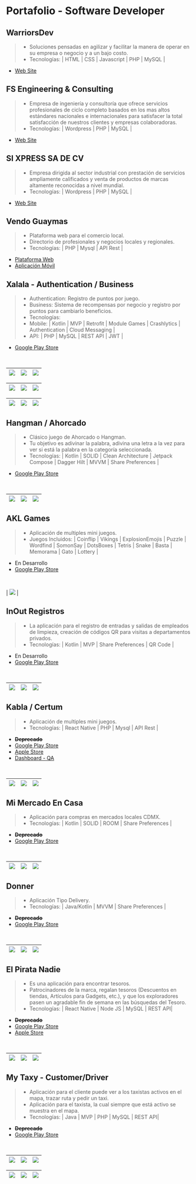 # Portafolio - Software Developer

## WarriorsDev
> - Soluciones pensadas en agilizar y facilitar la manera de operar en su empresa o negocio y a un bajo costo.
> - Tecnologías: | HTML | CSS | Javascript | PHP | MySQL |
- [Web Site](http://warriorsdev.com)

## FS Engineering & Consulting
> - Empresa de ingeniería y consultoría que ofrece servicios profesionales de ciclo completo basados en los mas altos estándares nacionales e internacionales para satisfacer la total satisfacción de nuestros clientes y empresas colaboradoras.
> - Tecnologías: | Wordpress | PHP | MySQL |
- [Web Site](http://fs-ec.mx/inicio/)

## SI XPRESS SA DE CV
> - Empresa dirigida al sector industrial con prestación de servicios ampliamente calificados y venta de productos de marcas altamente reconocidas a nivel mundial.
> - Tecnologías: | Wordpress | PHP | MySQL |
- [Web Site](http://sixpress.mx)

## Vendo Guaymas
> - Plataforma web para el comercio local.
> - Directorio de profesionales y negocios locales y regionales.
> - Tecnologías: | PHP | Mysql | API Rest |
- [Plataforma Web](http://vendoguaymas.com/index.php)
- [Aplicación Móvil]()

## Xalala - Authentication / Business
> - Authentication: Registro de puntos por juego.
> - Business: Sistema de recompensas por negocio y registro por puntos para cambiarlo beneficios.
> - Tecnologías:
> - Mobile: | Kotlin | MVP | Retrofit | Module Games | Crashlytics | Authentication | Cloud Messaging |
> - API: | PHP | MySQL | REST API | JWT |


- [Google Play Store](https://play.google.com/store/apps/details?id=mx.xalala.app)
<br>

| <img src="screenshot/xalala/xalala_business_4.webp"> | <img src="screenshot/xalala/xalala_business_2.webp"> | <img src="screenshot/xalala/xalala_business_6.webp"> |
| ---------------------------------------------- | -------------------------------------------- | ------------------------------------------- |

| <img src="screenshot/xalala/xalala_simple_games_6.webp"> | <img src="screenshot/xalala/xalala_simple_games_4.webp"> | <img src="screenshot/xalala/xalala_simple_games_1.webp"> |
| ---------------------------------------------- | -------------------------------------------- | ------------------------------------------- |

| <img src="screenshot/xalala/screenshot-1744615732706.png"> | <img src="screenshot/xalala/screenshot-1744615774549.png"> | <img src="screenshot/xalala/screenshot-1744615749852.png"> |
| ---------------------------------------------- | -------------------------------------------- | ------------------------------------------- |

## Hangman / Ahorcado
> - Clásico juego de Ahorcado o Hangman.
> - Tu objetivo es adivinar la palabra, adivina una letra a la vez para ver si está la palabra en la categoría seleccionada.
> - Tecnologías: | Kotlin | SOLID | Clean Architecture | Jetpack Compose | Dagger Hilt | MVVM | Share Preferences |
- [Google Play Store](https://play.google.com/store/apps/details?id=com.warriorsdev.hangman)
<br>

| <img src="screenshot/hangman/227d0ef0-126e-11ee-be56-0242ac120002.png"> | <img src="screenshot/hangman/2beb6f36-126e-11ee-be56-0242ac120002.png"> | <img src="screenshot/hangman/2864ea86-126e-11ee-be56-0242ac120002.png"> |
| ---------------------------------------------- | -------------------------------------------- | ------------------------------------------- |

## AKL Games
> - Aplicación de multiples mini juegos.
> - Juegos Incluidos: | Coinflip | Vikings | ExplosionEmojis | Puzzle | Wordfind | SomonSay | DotsBoxes | Tetris | Snake | Basta | Memorama | Gato | Lottery |
- En Desarrollo
- [Google Play Store](https://play.google.com/store/apps/dev?id=7906574083418100097)
<br>

| <img src="screenshot/aklgames/b21ef9a6-126e-11ee-be56-0242ac120002.png"> |

## InOut Registros
> - La aplicación para el registro de entradas y salidas de empleados de limpieza, creación de códigos QR para visitas a departamentos privados.
> - Tecnologías: | Kotlin | MVP | Share Preferences | QR Code |
- En Desarrollo
- [Google Play Store](https://play.google.com/store/apps/dev?id=7906574083418100097)
<br>

| <img src="screenshot/inout/b98e7252-126e-11ee-be56-0242ac120002.png"> | <img src="screenshot/inout/be01e13e-126e-11ee-be56-0242ac120002.png"> | <img src="screenshot/inout/c157b9bc-126e-11ee-be56-0242ac120002.png"> |
| ---------------------------------------------- | -------------------------------------------- | ------------------------------------------- |


## Kabla / Certum
> - Aplicación de multiples mini juegos.
> - Tecnologías: | React Native | PHP | Mysql | API Rest |
- **~~Deprecado~~**
- [Google Play Store](https://play.google.com/store/apps/developer?id=Kabla+Diagn%C3%B3sticos)
- [Apple Store](https://apps.apple.com/mx/app/certum/id1547320721)
- [Dashboard - QA](http://certum.warriorsdev.com/login.php)
<br>

| <img src="screenshot/kabla/b8c816f8-126d-11ee-be56-0242ac120002.png"> | <img src="screenshot/kabla/e7a3b8ba-126d-11ee-be56-0242ac120002.png"> | <img src="screenshot/kabla/ed72f814-126d-11ee-be56-0242ac120002.png"> |
| ---------------------------------------------- | -------------------------------------------- | ------------------------------------------- |

## Mi Mercado En Casa
> - Aplicación para compras en mercados locales CDMX.
> - Tecnologías: | Kotlin | SOLID | ROOM | Share Preferences |
- **~~Deprecado~~**
- [Google Play Store](https://play.google.com/store/apps/details?id=com.warriorsdev.ito.customer.market)
<br>

| <img src="screenshot/mercado/3edcfee8-126e-11ee-be56-0242ac120002.png"> | <img src="screenshot/mercado/430286b4-126e-11ee-be56-0242ac120002.png"> | <img src="screenshot/mercado/46f17bb8-126e-11ee-be56-0242ac120002.png"> |
| ---------------------------------------------- | -------------------------------------------- | ------------------------------------------- |

## Donner
> - Aplicación Tipo Delivery.
> - Tecnologías: | Java/Kotlin | MVVM | Share Preferences |
- **~~Deprecado~~**
- [Google Play Store](https://play.google.com/store/apps/details?id=com.warriorsdev.donner)
<br>

| <img src="screenshot/donner/9d252368-126e-11ee-be56-0242ac120002.png"> | <img src="screenshot/donner/a5854e66-126e-11ee-be56-0242ac120002.png"> | <img src="screenshot/donner/aa183970-126e-11ee-be56-0242ac120002.png"> |
| ---------------------------------------------- | -------------------------------------------- | ------------------------------------------- |

## El Pirata Nadie
> - Es una aplicación para encontrar tesoros.
> - Patrocinadores de la marca, regalan tesoros (Descuentos en tiendas, Artículos para Gadgets, etc.), y que los exploradores pasen un agradable fin de semana en las búsquedas del Tesoro.
> - Tecnologías: | React Native | Node JS | MySQL | REST API|
- **~~Deprecado~~**
- [Google Play Store](https://play.google.com/store/apps/dev?id=7906574083418100097)
- [Apple Store]()
<br>

| <img src="screenshot/nadie/e4109398-126e-11ee-be56-0242ac120002.png"> | <img src="screenshot/nadie/e0802a68-126e-11ee-be56-0242ac120002.png"> | <img src="screenshot/nadie/dcadc5e4-126e-11ee-be56-0242ac120002.png"> |
| ---------------------------------------------- | -------------------------------------------- | ------------------------------------------- |

## My Taxy - Customer/Driver
> - Aplicación para el cliente puede ver a los taxistas activos en el mapa,
trazar ruta y pedir un taxi.
> - Aplicación para el taxista, la cual siempre que está activo se muestra en
el mapa.
> - Tecnologías: | Java | MVP | PHP | MySQL | REST API|

- **~~Deprecado~~**
- [Google Play Store](https://play.google.com/store/apps/dev?id=7906574083418100097)
<br>

| <img src="screenshot/mytaxydrive/d97e3b6a-126e-11ee-be56-0242ac120002.png"> | <img src="screenshot/mytaxydrive/d6214908-126e-11ee-be56-0242ac120002.png"> | <img src="screenshot/mytaxydrive/d0926a80-126e-11ee-be56-0242ac120002.png"> |
| ---------------------------------------------- | -------------------------------------------- | ------------------------------------------- |

| <img src="screenshot/mytaxycustomer/c45a6aa6-126e-11ee-be56-0242ac120002.png"> | <img src="screenshot/mytaxycustomer/c77f0660-126e-11ee-be56-0242ac120002.png"> | <img src="screenshot/mytaxycustomer/cb780802-126e-11ee-be56-0242ac120002.png"> |
| ---------------------------------------------- | -------------------------------------------- | ------------------------------------------- |
